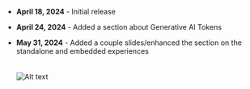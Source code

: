 * **April 18, 2024** - Initial release

* **April 24, 2024** - Added a section about Generative AI Tokens

* **May 31, 2024** - Added a couple slides/enhanced the section on the standalone and embedded experiences
<br><br><br>
![Alt text](https://github.com/rod-trent/Copilot-for-Security/blob/main/Images/betterprompts.jpg)
